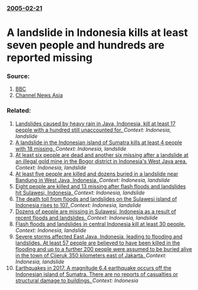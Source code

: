 ### [2005-02-21](/news/2005/02/21/index.md)

#  A landslide in Indonesia kills at least seven people and hundreds are reported missing 




### Source:

1. [BBC](http://news.bbc.co.uk/2/hi/asia-pacific/4283003.stm)
2. [Channel News Asia](http://www.channelnewsasia.com/stories/afp_asiapacific/view/133572/1/.html)

### Related:

1. [Landslides caused by heavy rain in Java, Indonesia, kill at least 17 people with a hundred still unaccounted for. ](/news/2014/12/13/landslides-caused-by-heavy-rain-in-java-indonesia-kill-at-least-17-people-with-a-hundred-still-unaccounted-for.md) _Context: Indonesia, landslide_
2. [A landslide in the Indonesian island of Sumatra kills at least 4 people with 18 missing. ](/news/2013/01/27/a-landslide-in-the-indonesian-island-of-sumatra-kills-at-least-4-people-with-18-missing.md) _Context: Indonesia, landslide_
3. [At least six people are dead and another six missing after a landslide at an illegal gold mine in the Bogor district in Indonesia's West Java area. ](/news/2012/05/26/at-least-six-people-are-dead-and-another-six-missing-after-a-landslide-at-an-illegal-gold-mine-in-the-bogor-district-in-indonesia-s-west-jav.md) _Context: Indonesia, landslide_
4. [At least five people are killed and dozens buried in a landslide near Bandung in West Java, Indonesia. ](/news/2010/02/23/at-least-five-people-are-killed-and-dozens-buried-in-a-landslide-near-bandung-in-west-java-indonesia.md) _Context: Indonesia, landslide_
5. [Eight people are killed and 13 missing after flash floods and landslides hit Sulawesi, Indonesia. ](/news/2010/01/23/eight-people-are-killed-and-13-missing-after-flash-floods-and-landslides-hit-sulawesi-indonesia.md) _Context: Indonesia, landslide_
6. [ The death toll from floods and landslides on the Sulawesi island of Indonesia rises to 107. ](/news/2007/07/27/the-death-toll-from-floods-and-landslides-on-the-sulawesi-island-of-indonesia-rises-to-107.md) _Context: Indonesia, landslide_
7. [ Dozens of people are missing in Sulawesi, Indonesia as a result of recent floods and landslides. ](/news/2007/07/24/dozens-of-people-are-missing-in-sulawesi-indonesia-as-a-result-of-recent-floods-and-landslides.md) _Context: Indonesia, landslide_
8. [ Flash floods and landslides in central Indonesia kill at least 30 people. ](/news/2007/07/23/flash-floods-and-landslides-in-central-indonesia-kill-at-least-30-people.md) _Context: Indonesia, landslide_
9. [ Severe storms affected East Java, Indonesia, leading to flooding and landslides. At least 57 people are believed to have been killed in the flooding and up to a further 200 people were assumed to be buried alive in the town of Cijeruk 350 kilometers east of Jakarta. ](/news/2006/01/2/severe-storms-affected-east-java-indonesia-leading-to-flooding-and-landslides-at-least-57-people-are-believed-to-have-been-killed-in-the.md) _Context: Indonesia, landslide_
10. [Earthquakes in 2017. A magnitude 6.4 earthquake occurs off the Indonesian island of Sumatra. There are no reports of casualties or structural damage to buildings. ](/news/2017/08/13/earthquakes-in-2017-a-magnitude-6-4-earthquake-occurs-off-the-indonesian-island-of-sumatra-there-are-no-reports-of-casualties-or-structura.md) _Context: Indonesia_
